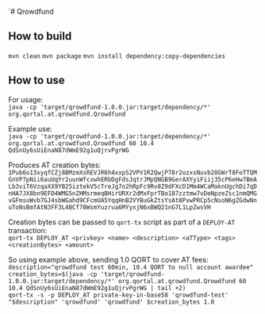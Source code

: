 `# Qrowdfund

## How to build

`mvn clean`
`mvn package`
`mvn install dependency:copy-dependencies`

## How to use

For usage:\
    `java -cp 'target/qrowdfund-1.0.0.jar:target/dependency/*' org.qortal.at.qrowdfund.Qrowdfund`

Example use:\
    `java -cp 'target/qrowdfund-1.0.0.jar:target/dependency/*' org.qortal.at.qrowdfund.Qrowdfund 60 10.4 QdSnUy6sUiEnaN87dWmE92g1uQjrvPgrWG`

Produces AT creation bytes:\
    `1Pub6o13xyqfCZj8BMzmXsREVJR6h4xxpS2VPV1R2QwjP78r2ozxsNuvb28GWrT8FoTTQMGnVP7pNii6auUqYr2uunWfcxwhERbDgFdsJqtrJMpQNGB9GerAXYyiFiij35cP6eHw7BmALb3viT6VzqaXX9YB25iztekV5cTreJg7o2hRpFc9Rv8Z9dFXcD1Mm4WCaMaknUgchDi7qDnHA7JX8bn9EFD4WMG5nZHMsrmeqBHirURXr2dMxFprTBo187zztmw7vDeNpzeZsc1nmQMGvGFmsuWvb7GJ4sbWGahd9CFcmUA5YqqHnB2VYBuGkZtsYsAt8PvwPRCp5cNsoN6gZGdwNnuToNsBmfAtN3FF3L4BCf78WsmYuzrua6MYyxjN6xBWQ21nG7L1LpZwsVH`

Creation bytes can be passed to `qort-tx` script as part of a `DEPLOY-AT` transaction:\
    `qort-tx DEPLOY_AT <privkey> <name> <description> <aTType> <tags> <creationBytes> <amount>`

So using example above, sending 1.0 QORT to cover AT fees:\
    `description="qrowdfund test 60min, 10.4 QORT to null account awardee"`\
    `creation_bytes=$(java -cp 'target/qrowdfund-1.0.0.jar:target/dependency/*' org.qortal.at.qrowdfund.Qrowdfund 60 10.4 QdSnUy6sUiEnaN87dWmE92g1uQjrvPgrWG | tail +2)`\
    `qort-tx -s -p DEPLOY_AT private-key-in-base58 'qrowdfund-test' "$description" 'qrowdfund' 'qrowdfund' $creation_bytes 1.0`

